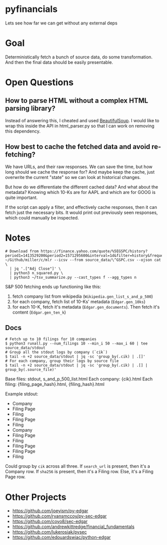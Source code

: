 # pyfinancials

Lets see how far we can get without any external deps

# Goal

Deterministically fetch a bunch of source data, do some transformation. And
then the final data should be easily presentable.

# Open Questions

## How to parse HTML without a complex HTML parsing library?

Instead of answering this, I cheated and used [BeautifulSoup](https://github.com/edouardswiac/python-edgar). I would
like to wrap this inside the API in html_parser.py so that I can work on
removing this dependency.

## How best to cache the fetched data and avoid re-fetching?

We have URLs, and their raw responses. We can save the time, but how long
should we cache the response for? And maybe keep the cache, just overwrite
the current "state" so we can look at historical changes.

But how do we differentiate the different cached data? And what about the
metadata? Knowing which 10-Ks are for AAPL and which are for GOOG is quite
important.

If the script can apply a filter, and effectively cache responses, then it
can fetch just the necessary bits. It would print out previously seen
responses, which could manually be inspected.

# Notes

```
# Download from https://finance.yahoo.com/quote/%5EGSPC/history?period1=1413529200&period2=1571295600&interval=1d&filter=history&frequency=1d
~/Github/miller/c/mlr --icsv --from source_data/\^GSPC.csv --ojson cat \
  | jq '.["Adj Close"]' \
  | python3 n_squared.py \
  | python3 ~/tsv_summarize.py --cast_types f --agg_types n
```

S&P 500 fetching ends up functioning like this:
1) fetch company list from wikipedia (`Wikipedia.gen_list_s_and_p_500`)
2) for each company, fetch list of 10-Ks' metadata (`Edgar.gen_10ks`)
3) for each 10-K, fetch it's metadata (`Edgar.gen_documents`). Then fetch it's content (`Edgar.gen_ten_k`)

## Docs

```
# Fetch up to 10 filings for 10 companies
$ python3 runall.py --num_filings 10 --min_i 50 --max_i 60 | tee source_data/stdout
# Group all the stdout logs by company (`cik`)
$ tail -n +2 source_data/stdout | jq -sc 'group_by(.cik) | .[]'
# For each company, group their logs by source file
$ tail -n +2 source_data/stdout | jq -sc 'group_by(.cik) | .[] | group_by(.source_file)'
```

Base files: stdout, s_and_p_500_list.html
Each company: {cik}.html
Each filing: {filing_page_hash}.html, {filing_hash}.html

Example stdout:
* Company
* Filing Page
* Filing
* Filing Page
* Filing
* Company
* Filing Page
* Filing
* Filing Page
* Filing Page
* Filing

Could group by `cik` across all three. If `search_url` is present, then it's a
Company row. If `sha256` is present, then it's a Filing row. Else, it's a
Filing Page row.

# Other Projects

* https://github.com/joeyism/py-edgar
* https://github.com/ryansmccoy/py-sec-edgar
* https://github.com/coyo8/sec-edgar
* https://github.com/andrewkittredge/financial_fundamentals
* https://github.com/lukerosiak/pysec
* https://github.com/edouardswiac/python-edgar
